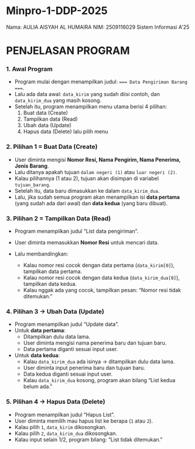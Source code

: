 # Minpro-1-DDP-2025
Nama: AULIA AISYAH AL HUMAIRA NIM: 2509116029 Sistem Informasi A'25

# PENJELASAN PROGRAM
### 1. Awal Program
* Program mulai dengan menampilkan judul: `=== Data Pengiriman Barang ===`.
* Lalu ada data awal: `data_kirim` yang sudah diisi contoh, dan `data_kirim_dua` yang masih kosong.
* Setelah itu, program menampilkan menu utama berisi 4 pilihan:
  1. Buat data (Create)
  2. Tampilkan data (Read)
  3. Ubah data (Update)
  4. Hapus data (Delete)
     lalu pilih menu

### 2. Pilihan 1 = **Buat Data (Create)**

* User diminta mengisi **Nomor Resi, Nama Pengirim, Nama Penerima, Jenis Barang**.
* Lalu ditanya apakah tujuan `dalam negeri (1)` atau `luar negeri (2)`.
* Kalau pilihannya (1 atau 2), tujuan akan disimpan di variabel `tujuan_barang`.
* Setelah itu, data baru dimasukkan ke dalam `data_kirim_dua`.
* Lalu, jika sudah semua program akan menampilkan isi **data pertama** (yang sudah ada dari awal) dan **data kedua** (yang baru dibuat).

### 3. Pilihan 2 = **Tampilkan Data (Read)**

* Program menampilkan judul “List data pengiriman”.
* User diminta memasukkan **Nomor Resi** untuk mencari data.
* Lalu membandingkan:

  * Kalau nomor resi cocok dengan data pertama (`data_kirim[0]`), tampilkan data pertama.
  * Kalau nomor resi cocok dengan data kedua (`data_kirim_dua[0]`), tampilkan data kedua.
  * Kalau nggak ada yang cocok, tampilkan pesan: “Nomor resi tidak ditemukan.”

### 4. Pilihan 3 → **Ubah Data (Update)**

* Program menampilkan judul “Update data”.
* Untuk **data pertama**:
  * Ditampilkan dulu data lama.
  * User diminta mengisi nama penerima baru dan tujuan baru.
  * Data pertama diganti sesuai input user.
* Untuk **data kedua**:
  * Kalau `data_kirim_dua` ada isinya → ditampilkan dulu data lama.
  * User diminta input penerima baru dan tujuan baru.
  * Data kedua diganti sesuai input user.
  * Kalau `data_kirim_dua` kosong, program akan bilang “List kedua belum ada.”

### 5. Pilihan 4 → **Hapus Data (Delete)**

* Program menampilkan judul “Hapus List”.
* User diminta memilih mau hapus list ke berapa (`1` atau `2`).
* Kalau pilih `1`, `data_kirim` dikosongkan.
* Kalau pilih `2`, `data_kirim_dua` dikosongkan.
* Kalau input selain 1/2, program bilang: “List tidak ditemukan.”


